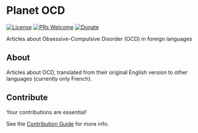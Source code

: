 Planet OCD
=======

[![License](https://img.shields.io/badge/license-MIT-blue.svg)](./LICENSE)
[![PRs Welcome](https://img.shields.io/badge/PRs-welcome-brightgreen.svg?style=flat-square)](http://makeapullrequest.com)
[![Donate](https://img.shields.io/badge/Paypal-Donate-green.svg?logo=paypal&style=flat)](https://www.paypal.com/cgi-bin/webscr?cmd=_s-xclick&hosted_button_id=23LG7JTZSCA54&source=url)

Articles about Obsessive-Compulsive Disorder (OCD) in foreign languages

About
----------

Articles about OCD, translated from their original English version to other languages (currently only French).

Contribute
----------

Your contributions are essential! 

See the [Contribution Guide](./CONTRIBUTE.md) for more info.

